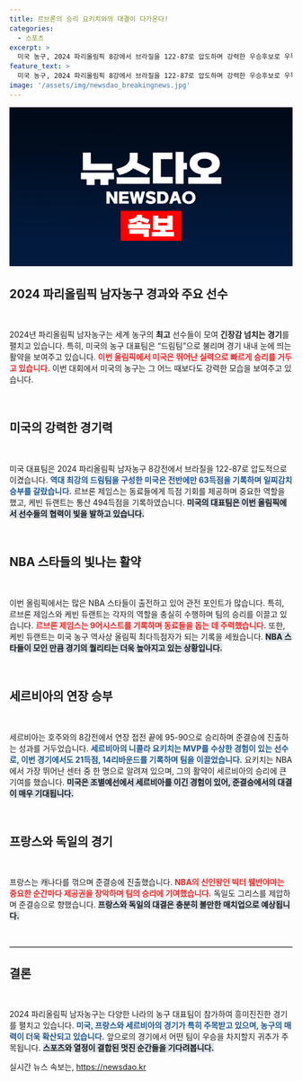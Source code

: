 ```yaml
---
title: 르브론의 승리 요키치와의 대결이 다가온다!
categories:
  - 스포츠
excerpt: >
  미국 농구, 2024 파리올림픽 8강에서 브라질을 122-87로 압도하며 강력한 우승후보로 우뚝! 세르비아와의 준결승 대결이 기다려진다. 듀랜트, 올림픽 최다득점자로 역사에 남을 준비 완료!
feature_text: >
  미국 농구, 2024 파리올림픽 8강에서 브라질을 122-87로 압도하며 강력한 우승후보로 우뚝! 세르비아와의 준결승 대결이 기다려진다. 듀랜트, 올림픽 최다득점자로 역사에 남을 준비 완료!
image: '/assets/img/newsdao_breakingnews.jpg'
---
```


<p><img src="/assets/img/newsdao_breakingnews.jpg" alt="bookingtag 속보" /></p>

<h2 data-ke-size="size26">2024 파리올림픽 남자농구 경과와 주요 선수</h2>

<p data-ke-size="size16">&nbsp;</p>

<p>2024년 파리올림픽 남자농구는 세계 농구의 <b>최고</b> 선수들이 모여 <b>긴장감 넘치는 경기</b>를 펼치고 있습니다. 특히, 미국의 농구 대표팀은 “드림팀”으로 불리며 경기 내내 눈에 띄는 활약을 보여주고 있습니다. <b><span style="color: #ee2323;">이번 올림픽에서 미국은 뛰어난 실력으로 빠르게 승리를 거두고 있습니다.</span></b> 이번 대회에서 미국의 농구는 그 어느 때보다도 강력한 모습을 보여주고 있습니다.</p>

<p data-ke-size="size16">&nbsp;</p>

<h2 data-ke-size="size26">미국의 강력한 경기력</h2>

<p data-ke-size="size16">&nbsp;</p>

<p>미국 대표팀은 2024 파리올림픽 남자농구 8강전에서 브라질을 122-87로 압도적으로 이겼습니다. <b><span style="color: #1a5490;">역대 최강의 드림팀을 구성한 미국은 전반에만 63득점을 기록하며 일찌감치 승부를 갈랐습니다.</span></b> 르브론 제임스는 동료들에게 득점 기회를 제공하며 중요한 역할을 했고, 케빈 듀랜트는 통산 494득점을 기록하였습니다. <b><span style="background-color: #21538527;">미국의 대표팀은 이번 올림픽에서 선수들의 협력이 빛을 발하고 있습니다.</span></b></p>

<p data-ke-size="size16">&nbsp;</p>

<h2 data-ke-size="size26">NBA 스타들의 빛나는 활약</h2>

<p data-ke-size="size16">&nbsp;</p>

<p>이번 올림픽에서는 많은 NBA 스타들이 출전하고 있어 관전 포인트가 많습니다. 특히, 르브론 제임스와 케빈 듀랜트는 각자의 역할을 충실히 수행하며 팀의 승리를 이끌고 있습니다. <b><span style="color: #ee2323;">르브론 제임스는 9어시스트를 기록하며 동료들을 돕는 데 주력했습니다.</span></b> 또한, 케빈 듀랜트는 미국 농구 역사상 올림픽 최다득점자가 되는 기록을 세웠습니다. <b><span style="background-color: #21538527;">NBA 스타들이 모인 만큼 경기의 퀄리티는 더욱 높아지고 있는 상황입니다.</span></b></p>

<p data-ke-size="size16">&nbsp;</p>

<h2 data-ke-size="size26">세르비아의 연장 승부</h2>

<p data-ke-size="size16">&nbsp;</p>

<p>세르비아는 호주와의 8강전에서 연장 접전 끝에 95-90으로 승리하며 준결승에 진출하는 성과를 거두었습니다. <b><span style="color: #1a5490;">세르비아의 니콜라 요키치는 MVP를 수상한 경험이 있는 선수로, 이번 경기에서도 21득점, 14리바운드를 기록하며 팀을 이끌었습니다.</span></b> 요키치는 NBA에서 가장 뛰어난 센터 중 한 명으로 알려져 있으며, 그의 활약이 세르비아의 승리에 큰 기여를 했습니다. <b><span style="background-color: #21538527;">미국은 조별예선에서 세르비아를 이긴 경험이 있어, 준결승에서의 대결이 매우 기대됩니다.</span></b></p>

<p data-ke-size="size16">&nbsp;</p>

<h2 data-ke-size="size26">프랑스와 독일의 경기</h2>

<p data-ke-size="size16">&nbsp;</p>

<p>프랑스는 캐나다를 꺾으며 준결승에 진출했습니다. <b><span style="color: #ee2323;">NBA의 신인왕인 빅터 웸반야마는 중요한 순간마다 제공권을 장악하며 팀의 승리에 기여했습니다.</span></b> 독일도 그리스를 제압하며 준결승으로 향했습니다. <b><span style="background-color: #21538527;">프랑스와 독일의 대결은 충분히 볼만한 매치업으로 예상됩니다.</span></b></p>

<p data-ke-size="size16">&nbsp;</p>

<hr style="height:1px; border:none; border-top:1px solid #ccc; margin:10px 0;" />

<h2 data-ke-size="size26">결론</h2>

<p data-ke-size="size16">&nbsp;</p>

<p>2024 파리올림픽 남자농구는 다양한 나라의 농구 대표팀이 참가하여 흥미진진한 경기를 펼치고 있습니다. <b><span style="color: #1a5490;">미국, 프랑스와 세르비아의 경기가 특히 주목받고 있으며, 농구의 매력이 더욱 확산되고 있습니다.</span></b> 앞으로의 경기에서 어떤 팀이 우승을 차지할지 귀추가 주목됩니다. <b><span style="background-color: #21538527;">스포츠와 열정이 결합된 멋진 순간들을 기다려봅니다.</span></b></p>
실시간 뉴스 속보는, <a href="https://newsdao.kr" rel="dofollow">https://newsdao.kr</a>


